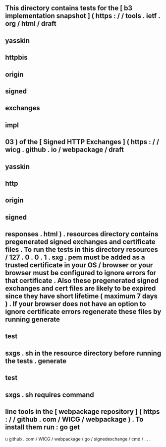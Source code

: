 This
directory
contains
tests
for
the
[
b3
implementation
snapshot
]
(
https
:
/
/
tools
.
ietf
.
org
/
html
/
draft
-
yasskin
-
httpbis
-
origin
-
signed
-
exchanges
-
impl
-
03
)
of
the
[
Signed
HTTP
Exchanges
]
(
https
:
/
/
wicg
.
github
.
io
/
webpackage
/
draft
-
yasskin
-
http
-
origin
-
signed
-
responses
.
html
)
.
resources
directory
contains
pregenerated
signed
exchanges
and
certificate
files
.
To
run
the
tests
in
this
directory
resources
/
127
.
0
.
0
.
1
.
sxg
.
pem
must
be
added
as
a
trusted
certificate
in
your
OS
/
browser
or
your
browser
must
be
configured
to
ignore
errors
for
that
certificate
.
Also
these
pregenerated
signed
exchanges
and
cert
files
are
likely
to
be
expired
since
they
have
short
lifetime
(
maximum
7
days
)
.
If
your
browser
does
not
have
an
option
to
ignore
certificate
errors
regenerate
these
files
by
running
generate
-
test
-
sxgs
.
sh
in
the
resource
directory
before
running
the
tests
.
generate
-
test
-
sxgs
.
sh
requires
command
-
line
tools
in
the
[
webpackage
repository
]
(
https
:
/
/
github
.
com
/
WICG
/
webpackage
)
.
To
install
them
run
:
go
get
-
u
github
.
com
/
WICG
/
webpackage
/
go
/
signedexchange
/
cmd
/
.
.
.
